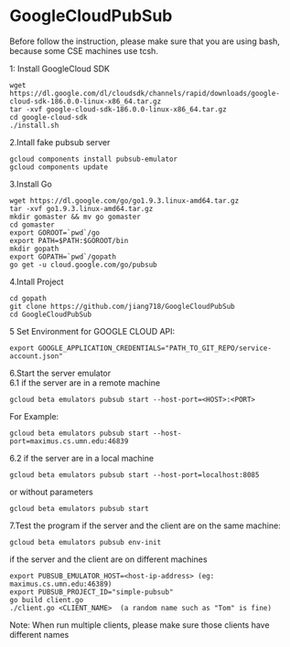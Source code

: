 # GoogleCloudPubSub

Before follow the instruction, please make sure that you are using bash, because some CSE machines use tcsh. <br/>

1: Install GoogleCloud SDK
```
wget https://dl.google.com/dl/cloudsdk/channels/rapid/downloads/google-cloud-sdk-186.0.0-linux-x86_64.tar.gz
tar -xvf google-cloud-sdk-186.0.0-linux-x86_64.tar.gz
cd google-cloud-sdk
./install.sh
```

2.Intall fake pubsub server
```
gcloud components install pubsub-emulator
gcloud components update
```

3.Install Go
```
wget https://dl.google.com/go/go1.9.3.linux-amd64.tar.gz
tar -xvf go1.9.3.linux-amd64.tar.gz
mkdir gomaster && mv go gomaster
cd gomaster
export GOROOT=`pwd`/go
export PATH=$PATH:$GOROOT/bin
mkdir gopath
export GOPATH=`pwd`/gopath
go get -u cloud.google.com/go/pubsub
```

4.Intall Project
```
cd gopath
git clone https://github.com/jiang718/GoogleCloudPubSub
cd GoogleCloudPubSub
```

5 Set Environment for GOOGLE CLOUD API:
```
export GOOGLE_APPLICATION_CREDENTIALS="PATH_TO_GIT_REPO/service-account.json"
```

6.Start the server emulator<br />
6.1 if the server are in a remote machine 
```
gcloud beta emulators pubsub start --host-port=<HOST>:<PORT>
```
For Example:
```
gcloud beta emulators pubsub start --host-port=maximus.cs.umn.edu:46839
```
6.2 if the server are in a local machine
```
gcloud beta emulators pubsub start --host-port=localhost:8085
```
or without parameters
```
gcloud beta emulators pubsub start
```
7.Test the program
if the server and the client are on the same machine:
```
gcloud beta emulators pubsub env-init 
```
if the server and the client are on different machines
```
export PUBSUB_EMULATOR_HOST=<host-ip-address> (eg: maximus.cs.umn.edu:46389)
export PUBSUB_PROJECT_ID="simple-pubsub"
go build client.go 
./client.go <CLIENT_NAME>  (a random name such as "Tom" is fine)
```

Note: When run multiple clients, please make sure those clients have different names
